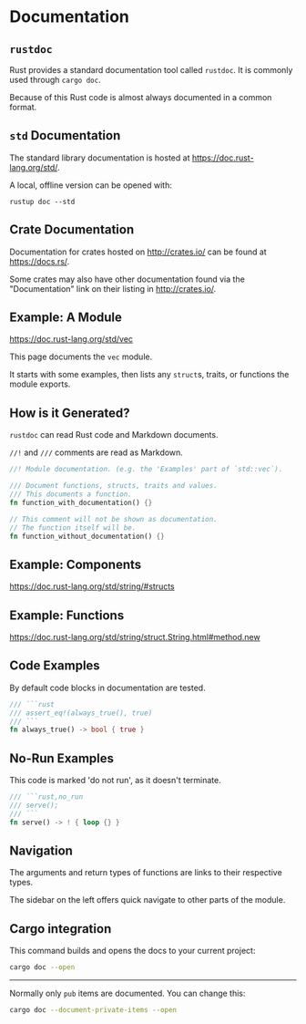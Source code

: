 # Documentation

## `rustdoc`

Rust provides a standard documentation tool called `rustdoc`. It is commonly used through `cargo doc`.

Because of this Rust code is almost always documented in a common format.

## `std` Documentation

The standard library documentation is hosted at https://doc.rust-lang.org/std/.

A local, offline version can be opened with:

```console
rustup doc --std
```

## Crate Documentation

Documentation for crates hosted on http://crates.io/ can be found at https://docs.rs/.

Some crates may also have other documentation found via the "Documentation" link on their listing in http://crates.io/.

## Example: A Module

<https://doc.rust-lang.org/std/vec>

This page documents the `vec` module.

It starts with some examples, then lists any `struct`s, traits, or functions the module exports.

## How is it Generated?

`rustdoc` can read Rust code and Markdown documents.

`//!` and `///` comments are read as Markdown.

```rust []
//! Module documentation. (e.g. the 'Examples' part of `std::vec`).

/// Document functions, structs, traits and values.
/// This documents a function.
fn function_with_documentation() {}

// This comment will not be shown as documentation.
// The function itself will be.
fn function_without_documentation() {}
```

## Example: Components

<https://doc.rust-lang.org/std/string/#structs>

## Example: Functions

<https://doc.rust-lang.org/std/string/struct.String.html#method.new>

## Code Examples

By default code blocks in documentation are tested.

```rust
/// ```rust
/// assert_eq!(always_true(), true)
/// ```
fn always_true() -> bool { true }
```

## No-Run Examples

This code is marked 'do not run', as it doesn't terminate.

```rust
/// ```rust,no_run
/// serve();
/// ```
fn serve() -> ! { loop {} }
```

## Navigation

The arguments and return types of functions are links to their respective types.

The sidebar on the left offers quick navigate to other parts of the module.

## Cargo integration

This command builds and opens the docs to your current project:

```sh
cargo doc --open
```

---

Normally only `pub` items are documented. You can change this:

```sh
cargo doc --document-private-items --open
```
